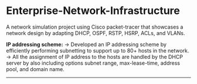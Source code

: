 # Enterprise-Network-Infrastructure
A network simulation project using Cisco packet-tracer that showcases a network design by adapting DHCP, OSPF, RSTP, HSRP, ACLs, and VLANs.



**IP addressing scheme:**
-> Developed an IP addressing scheme by efficiently performing subnetting to support up to 80+ hosts in the network.
-> All the assignment of IP address to the hosts are handled by the DHCP server by also including options subnet range, max-lease-time, address pool, and domain name.

****
